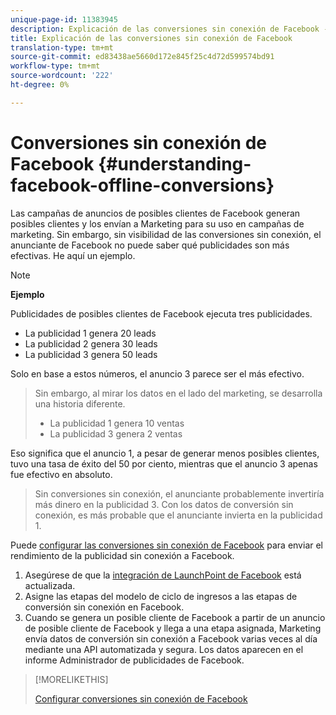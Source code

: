 ```yaml
---
unique-page-id: 11383945
description: Explicación de las conversiones sin conexión de Facebook - Documentos de marketing - Documentación del producto
title: Explicación de las conversiones sin conexión de Facebook
translation-type: tm+mt
source-git-commit: ed83438ae5660d172e845f25c4d72d599574bd91
workflow-type: tm+mt
source-wordcount: '222'
ht-degree: 0%

---
```



# Conversiones sin conexión de Facebook {#understanding-facebook-offline-conversions}

Las campañas de anuncios de posibles clientes de Facebook generan posibles clientes y los envían a Marketing para su uso en campañas de marketing. Sin embargo, sin visibilidad de las conversiones sin conexión, el anunciante de Facebook no puede saber qué publicidades son más efectivas. He aquí un ejemplo.

>[!NOTE]
>
>**Ejemplo**
>
>Publicidades de posibles clientes de Facebook ejecuta tres publicidades.
>
>* La publicidad 1 genera 20 leads
>* La publicidad 2 genera 30 leads
>* La publicidad 3 genera 50 leads

>
>
Solo en base a estos números, el anuncio 3 parece ser el más efectivo.
>
>Sin embargo, al mirar los datos en el lado del marketing, se desarrolla una historia diferente.
>
>* La publicidad 1 genera 10 ventas
>* La publicidad 3 genera 2 ventas

>
>
Eso significa que el anuncio 1, a pesar de generar menos posibles clientes, tuvo una tasa de éxito del 50 por ciento, mientras que el anuncio 3 apenas fue efectivo en absoluto.
>
>Sin conversiones sin conexión, el anunciante probablemente invertiría más dinero en la publicidad 3. Con los datos de conversión sin conexión, es más probable que el anunciante invierta en la publicidad 1.

Puede [configurar las conversiones sin conexión de Facebook](/help/marketo/product-docs/demand-generation/facebook/set-up-facebook-offline-conversions.md) para enviar el rendimiento de la publicidad sin conexión a Facebook.

1. Asegúrese de que la [integración de LaunchPoint de Facebook](/help/marketo/product-docs/demand-generation/ad-network-integrations/add-facebook-custom-audiences-as-a-launchpoint-service.md) está actualizada.
1. Asigne las etapas del modelo de ciclo de ingresos a las etapas de conversión sin conexión en Facebook.
1. Cuando se genera un posible cliente de Facebook a partir de un anuncio de posible cliente de Facebook y llega a una etapa asignada, Marketing envía datos de conversión sin conexión a Facebook varias veces al día mediante una API automatizada y segura. Los datos aparecen en el informe Administrador de publicidades de Facebook.

>[!MORELIKETHIS]
>
>[Configurar conversiones sin conexión de Facebook](/help/marketo/product-docs/demand-generation/facebook/set-up-facebook-offline-conversions.md)
